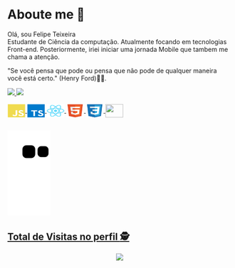 # Aboute me 🖖
Olá, sou Felipe Teixeira <br>
Estudante de Ciência da computação. Atualmente focando em tecnologias Front-end.
Posteriormente, iriei iniciar uma jornada Mobile que tambem me chama a atenção.

"Se você pensa que pode ou pensa que não pode de qualquer maneira você está certo." (Henry Ford)👨‍🚀.

 <div>
  <a href="https://github.com/Feppeli">
  <img height="180em" src="https://github-readme-stats.vercel.app/api?username=Feppeli&show_icons=true&theme=dracula&include_all_commits=true&count_private=true"/>
  <img height="180em" src="https://github-readme-stats.vercel.app/api/top-langs/?username=Feppeli&layout=compact&langs_count=16&theme=dracula"/>
<div>
<div style="display: inline_block"><br>
  <img align="center" height="30" width="40" src="https://raw.githubusercontent.com/devicons/devicon/master/icons/javascript/javascript-plain.svg">
  <img align="center" height="30" width="40" src="https://raw.githubusercontent.com/devicons/devicon/master/icons/typescript/typescript-plain.svg">
  <img align="center" height="30" width="40" src="https://raw.githubusercontent.com/devicons/devicon/master/icons/react/react-original.svg">
  <img align="center" height="30" width="40" src="https://raw.githubusercontent.com/devicons/devicon/master/icons/html5/html5-original.svg">
  <img align="center" height="30" width="40" src="https://raw.githubusercontent.com/devicons/devicon/master/icons/css3/css3-original.svg">
  <img align="center" height="30" width="40" src="https://raw.githubusercontent.com/devicons/devicon/master/icons/node/node-original.svg">
  <img align="right"  height="150" style="border-radius:50px;"
</div>
 
 ##

<div> 

  ![Snake animation](https://github.com/rafaballerini/rafaballerini/blob/output/github-contribution-grid-snake.svg)

</div>
<p align="center"> 

 ## Total de Visitas no perfil :detective: <br>
 <p align="center"> 
   <img alingn="center" src="https://profile-counter.glitch.me/Feppeli/count.svg" />
 </p>
